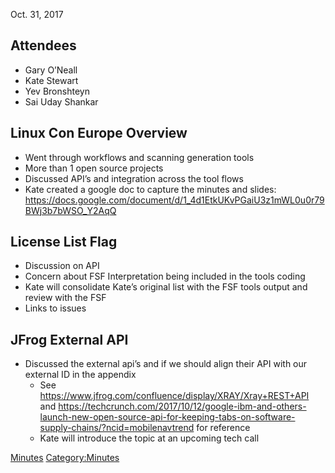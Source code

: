 Oct. 31, 2017

## Attendees

  - Gary O’Neall
  - Kate Stewart
  - Yev Bronshteyn
  - Sai Uday Shankar

## Linux Con Europe Overview

  - Went through workflows and scanning generation tools
  - More than 1 open source projects
  - Discussed API’s and integration across the tool flows
  - Kate created a google doc to capture the minutes and slides:
    <https://docs.google.com/document/d/1_4d1EtkUKvPGaiU3z1mWL0u0r79BWj3b7bWSO_Y2AqQ>

## License List Flag

  - Discussion on API
  - Concern about FSF Interpretation being included in the tools coding
  - Kate will consolidate Kate’s original list with the FSF tools output
    and review with the FSF
  - Links to issues

## JFrog External API

  - Discussed the external api’s and if we should align their API with
    our external ID in the appendix
      - See
        <https://www.jfrog.com/confluence/display/XRAY/Xray+REST+API>
        and
        <https://techcrunch.com/2017/10/12/google-ibm-and-others-launch-new-open-source-api-for-keeping-tabs-on-software-supply-chains/?ncid=mobilenavtrend>
        for reference
      - Kate will introduce the topic at an upcoming tech call

[Minutes](Category:Technical "wikilink")
[Category:Minutes](Category:Minutes "wikilink")
